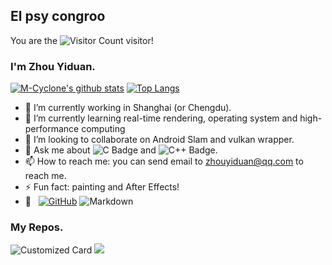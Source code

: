 ## El psy congroo
You are the ![Visitor Count](https://profile-counter.glitch.me/M-Cyclone/count.svg) visitor!

### I'm Zhou Yiduan.

[![M-Cyclone's github stats](https://github-readme-stats.vercel.app/api?username=M-Cyclone&theme=dracula)](https://github.com/anuraghazra/github-readme-stats)
[![Top Langs](https://github-readme-stats.vercel.app/api/top-langs/?username=M-Cyclone&layout=compact&theme=dracula)](https://github.com/M-Cyclone/github-readme-stats)

- 🔭 I’m currently working in Shanghai (or Chengdu).
- 🌱 I’m currently learning real-time rendering, operating system and high-performance computing
- 👯 I’m looking to collaborate on Android Slam and vulkan wrapper.
- 💬 Ask me about ![C Badge](https://img.shields.io/badge/C-A8B9CC?logo=c&logoColor=fff&style=flat) and 
![C++ Badge](https://img.shields.io/badge/C%2B%2B-00599C?logo=cplusplus&logoColor=fff&style=flat).
- 📫 How to reach me: you can send email to zhouyiduan@qq.com to reach me.
- ⚡ Fun fact: painting and After Effects!
- 🔧 &#160; [![GitHub](https://img.shields.io/badge/-GitHub-333333?style=flat&logo=github)](https://github.com/M-Cyclone)
![Markdown](https://img.shields.io/badge/-Markdown-333333?style=flat&logo=markdown)

### My Repos.
![Customized Card](https://github-readme-stats.vercel.app/api/pin?username=M-Cyclone&repo=AndroidSlam&title_color=fff&icon_color=f9f9f9&text_color=9f9f9f&bg_color=151515)
![](https://github-readme-stats.vercel.app/api/pin?username=M-Cyclone&repo=SoftwareRenderer&title_color=fff&icon_color=f9f9f9&text_color=9f9f9f&bg_color=151515)
